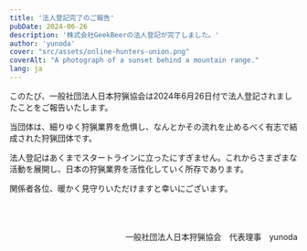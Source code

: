 ```yaml
---
title: '法人登記完了のご報告'
pubDate: 2024-06-26
description: '株式会社GeekBeerの法人登記が完了しました。'
author: 'yunoda'
cover: "src/assets/online-hunters-union.png" 
coverAlt: "A photograph of a sunset behind a mountain range."
lang: ja
---
```


このたび、一般社団法人日本狩猟協会は2024年6月26日付で法人登記されましたことをご報告いたします。

当団体は、細りゆく狩猟業界を危惧し、なんとかその流れを止めるべく有志で結成された狩猟団体です。

法人登記はあくまでスタートラインに立ったにすぎません。これからさまざまな活動を展開し、日本の狩猟業界を活性化していく所存であります。

関係者各位、暖かく見守りいただけますと幸いにございます。

<br>
<br>
<br>

<div style="text-align: right;">
一般社団法人日本狩猟協会　代表理事　yunoda
</div>